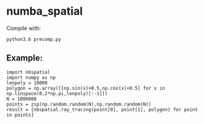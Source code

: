 # numba_spatial


Compile with:

```
python3.6 precomp.py
```

## Example:

```
import nbspatial
import numpy as np
lenpoly = 10000
polygon = np.array([[np.sin(x)+0.5,np.cos(x)+0.5] for x in np.linspace(0,2*np.pi,lenpoly)[:-1]])
N = 1000000
points = zip(np.random.random(N),np.random.random(N))
result = [nbspatial.ray_tracing(point[0], point[1], polygon) for point in points]
```
